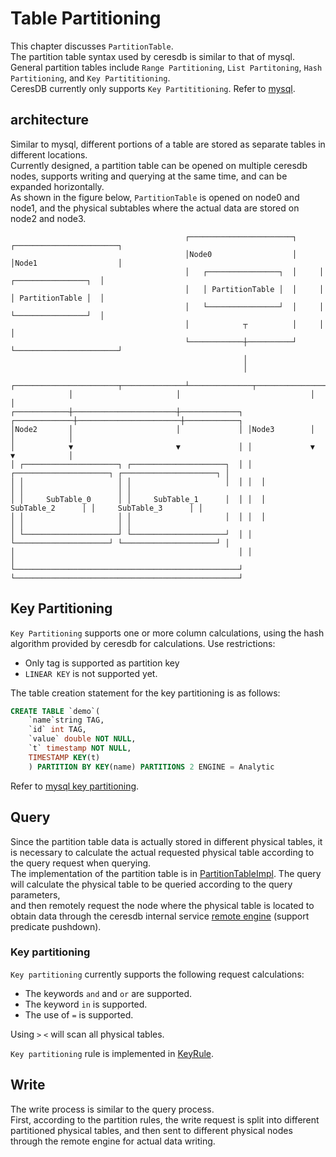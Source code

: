 # Table Partitioning
This chapter discusses `PartitionTable`.  
The partition table syntax used by ceresdb is similar to that of mysql.  
General partition tables include `Range Partitioning`, `List Partitoning`, `Hash Partitioning`, and `Key Partititioning`.  
CeresDB currently only supports `Key Partititioning`.
Refer to [mysql](https://dev.mysql.com/doc/refman/8.0/en/partitioning-types.html).

## architecture
Similar to mysql, different portions of a table are stored as separate tables in different locations.  
Currently designed, a partition table can be opened on multiple ceresdb nodes, supports writing and querying at the same time, and can be expanded horizontally.  
As shown in the figure below, `PartitionTable` is opened on node0 and node1, and the physical subtables where the actual data are stored on node2 and node3.
```
                                       ┌───────────────────────┐     ┌───────────────────────┐           
                                       │Node0                  │     │Node1                  │           
                                       │   ┌────────────────┐  │     │   ┌────────────────┐  │           
                                       │   │ PartitionTable │  │     │   │ PartitionTable │  │           
                                       │   └────────────────┘  │     │   └────────────────┘  │           
                                       │            ┬          │     │                       │           
                                       └────────────┼──────────┘     └───────────────────────┘           
                                                    │                                                    
                                                    │                                                    
             ┌───────────────────────┬──────────────┴──────────────┬───────────────────────┐             
             │                       │                             │                       │             
┌────────────┼───────────────────────┼─────────────┐ ┌─────────────┼───────────────────────┼────────────┐
│Node2       │                       │             │ │Node3        │                       │            │
│            ▼                       ▼             │ │             ▼                       ▼            │
│ ┌─────────────────────┐ ┌─────────────────────┐  │ │  ┌─────────────────────┐ ┌─────────────────────┐ │
│ │                     │ │                     │  │ │  │                     │ │                     │ │
│ │     SubTable_0      │ │     SubTable_1      │  │ │  │     SubTable_2      │ │     SubTable_3      │ │
│ │                     │ │                     │  │ │  │                     │ │                     │ │
│ └─────────────────────┘ └─────────────────────┘  │ │  └─────────────────────┘ └─────────────────────┘ │
│                                                  │ │                                                  │
└──────────────────────────────────────────────────┘ └──────────────────────────────────────────────────┘
```

## Key Partitioning
`Key Partitioning` supports one or more column calculations, using the hash algorithm provided by ceresdb for calculations.
Use restrictions:
* Only tag is supported as partition key
* `LINEAR KEY` is not supported yet.

The table creation statement for the key partitioning is as follows:
```sql
CREATE TABLE `demo`(
    `name`string TAG,
    `id` int TAG, 
    `value` double NOT NULL, 
    `t` timestamp NOT NULL, 
    TIMESTAMP KEY(t)
    ) PARTITION BY KEY(name) PARTITIONS 2 ENGINE = Analytic
```
Refer to [mysql key partitioning](https://dev.mysql.com/doc/refman/5.7/en/partitioning-key.html).

## Query
Since the partition table data is actually stored in different physical tables, it is necessary to calculate the actual requested physical table according to the query request when querying.  
The implementation of the partition table is in [PartitionTableImpl](https://github.com/CeresDB/ceresdb/blob/89dca646c627de3cee2133e8f3df96d89854c1a3/analytic_engine/src/table/partition.rs).
The query will calculate the physical table to be queried according to the query parameters,   
and then remotely request the node where the physical table is located to obtain data through the ceresdb internal service [remote engine](https://github.com/CeresDB/ceresdb/blob/89dca646c627de3cee2133e8f3df96d89854c1a3/server/src/grpc/remote_engine_service/mod.rs) (support predicate pushdown).

### Key partitioning
`Key partitioning` currently supports the following request calculations:
* The keywords `and` and `or` are supported.
* The keyword `in` is supported.
* The use of `=` is supported.

Using `>` `<` will scan all physical tables.

`Key partitioning` rule is implemented in [KeyRule](https://github.com/CeresDB/ceresdb/blob/89dca646c627de3cee2133e8f3df96d89854c1a3/table_engine/src/partition/rule/key.rs).

## Write
The write process is similar to the query process.  
First, according to the partition rules, the write request is split into different partitioned physical tables, and then sent to different physical nodes through the remote engine for actual data writing.